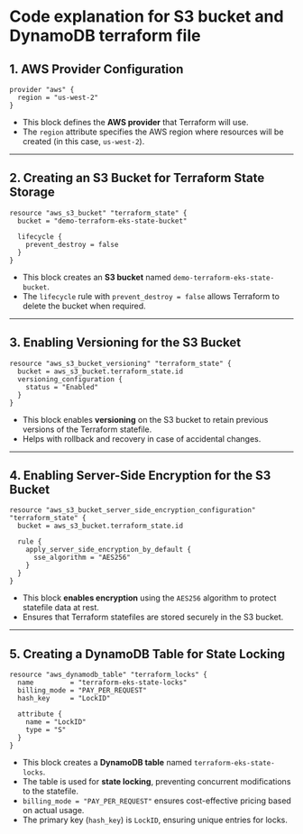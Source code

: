 # Code explanation for S3 bucket and DynamoDB terraform file

## **1. AWS Provider Configuration**
```hcl
provider "aws" {
  region = "us-west-2"
}
```
- This block defines the **AWS provider** that Terraform will use.
- The `region` attribute specifies the AWS region where resources will be created (in this case, `us-west-2`).

---

## **2. Creating an S3 Bucket for Terraform State Storage**
```hcl
resource "aws_s3_bucket" "terraform_state" {
  bucket = "demo-terraform-eks-state-bucket"

  lifecycle {
    prevent_destroy = false
  }
}
```
- This block creates an **S3 bucket** named `demo-terraform-eks-state-bucket`.
- The `lifecycle` rule with `prevent_destroy = false` allows Terraform to delete the bucket when required.

---

## **3. Enabling Versioning for the S3 Bucket**
```hcl
resource "aws_s3_bucket_versioning" "terraform_state" {
  bucket = aws_s3_bucket.terraform_state.id
  versioning_configuration {
    status = "Enabled"
  }
}
```
- This block enables **versioning** on the S3 bucket to retain previous versions of the Terraform statefile.
- Helps with rollback and recovery in case of accidental changes.

---

## **4. Enabling Server-Side Encryption for the S3 Bucket**
```hcl
resource "aws_s3_bucket_server_side_encryption_configuration" "terraform_state" {
  bucket = aws_s3_bucket.terraform_state.id

  rule {
    apply_server_side_encryption_by_default {
      sse_algorithm = "AES256"
    }
  }
}
```
- This block **enables encryption** using the `AES256` algorithm to protect statefile data at rest.
- Ensures that Terraform statefiles are stored securely in the S3 bucket.

---

## **5. Creating a DynamoDB Table for State Locking**
```hcl
resource "aws_dynamodb_table" "terraform_locks" {
  name         = "terraform-eks-state-locks"
  billing_mode = "PAY_PER_REQUEST"
  hash_key     = "LockID"

  attribute {
    name = "LockID"
    type = "S"
  }
}
```
- This block creates a **DynamoDB table** named `terraform-eks-state-locks`.
- The table is used for **state locking**, preventing concurrent modifications to the statefile.
- `billing_mode = "PAY_PER_REQUEST"` ensures cost-effective pricing based on actual usage.
- The primary key (`hash_key`) is `LockID`, ensuring unique entries for locks.